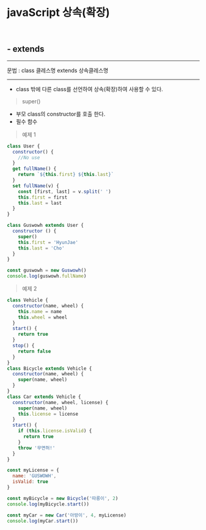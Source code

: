 # javaScript 상속(확장)

<br />

## - extends

  ---

  문법 : class 클레스명 extends 상속클레스명
  
  ---

  - class 밖에  다른 class를 선언하여 상속(확장)하여 사용할 수 있다.

  > super()
  - 부모 class의 constructor를 호출 한다.
  - 필수 함수

  > 예제 1
  ```js
  class User {
    constructor() {
      //No use
    }
    get fullName() {
      return `${this.first} ${this.last}`
    }
    set fullName(v) {
      const [first, last] = v.split(' ')
      this.first = first
      this.last = last
    }
  }

  class Guswowh extends User {
    constructor () {
      super()
      this.first = 'HyunJae'
      this.last = 'Cho'
    }
  }

  const guswowh = new Guswowh()
  console.log(guswowh.fullName)
  ``` 
  > 예제 2
  ```js
  class Vehicle {
    constructor(name, wheel) {
      this.name = name
      this.wheel = wheel
    }
    start() {
      return true
    }
    stop() {
      return false
    }
  }
  class Bicycle extends Vehicle {
    constructor(name, wheel) {
      super(name, wheel)
    }
  }
  class Car extends Vehicle {
    constructor(name, wheel, license) {
      super(name, wheel)
      this.license = license
    }
    start() {
      if (this.license.isValid) {
        return true
      }
      throw '무면허!'
    }
  }

  const myLicense = {
    name: 'GUSWOWH',
    isValid: true
  }

  const myBicycle = new Bicycle('따릉이', 2)
  console.log(myBicycle.start())

  const myCar = new Car('아방이', 4, myLicense)
  console.log(myCar.start())
  ```